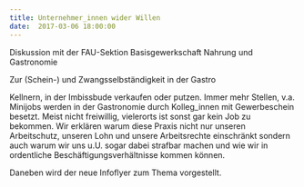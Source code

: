 ```yaml
---
title: Unternehmer_innen wider Willen
date:  2017-03-06 18:00:00
---
```


Diskussion mit der FAU-Sektion Basisgewerkschaft Nahrung und Gastronomie



Zur (Schein-) und Zwangsselbständigkeit in der Gastro

Kellnern, in der Imbissbude verkaufen oder putzen. Immer mehr Stellen, v.a. Minijobs werden in der Gastronomie durch Kolleg_innen
mit Gewerbeschein besetzt. Meist nicht freiwillig, vielerorts ist sonst gar kein Job zu bekommen. Wir erklären warum diese
Praxis nicht nur unseren Arbeitschutz, unseren Lohn und unsere Arbeitsrechte einschränkt sondern auch warum wir uns u.U. sogar
dabei strafbar machen und wie wir in ordentliche Beschäftigungsverhältnisse kommen können.


Daneben wird der neue Infoflyer zum Thema vorgestellt.

